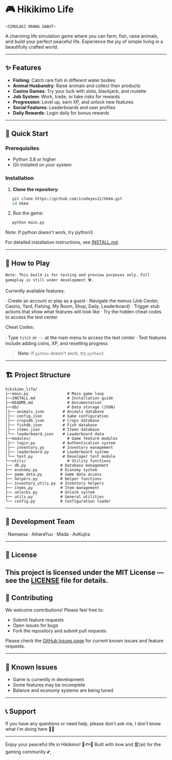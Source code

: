 # 🎮 Hikikimo Life
    ~SIMULASI ORANG GABUT~

A charming life simulation game where you can farm, fish, raise animals, and build your perfect peaceful life. Experience the joy of simple living in a beautifully crafted world.

---

## ✨ Features

- **Fishing**: Catch rare fish in different water bodies
- **Animal Husbandry**: Raise animals and collect their products
- **Casino Games**: Try your luck with slots, blackjack, and roulette
- **Job System**: Work, trade, or take risks for rewards
- **Progression**: Level up, earn XP, and unlock new features
- **Social Features**: Leaderboards and user profiles
- **Daily Rewards**: Login daily for bonus rewards

---

## 🚀 Quick Start

### Prerequisites
- Python 3.8 or higher
- Git installed on your system

### Installation

1. **Clone the repository**:
 
```bash
   git clone https://github.com/icedeyes12/hkkm.git
   cd hkkm
```

2. Run the game:

```bash
   python main.py
```

Note: If python doesn't work, try python3

For detailed installation instructions, see [INSTALL.md](INSTALL.md).

---

## 🎯 How to Play

`Note: This build is for testing and preview purposes only. Full gameplay is still under development 🛠️.`

Currently available features:

· Create an account or play as a guest
· Navigate the menus (Job Center, Casino, Yard, Fishing, My Room, Shop, Daily, Leaderboard)
· Trigger stub actions that show what features will look like
· Try the hidden cheat codes to access the test center

Cheat Codes:

· Type `titit` or `𓂸` at the main menu to access the test center
· Test features include adding coins, XP, and resetting progress
> **Note**: If `python` doesn't work, try `python3`


---

## 🏗️ Project Structure

```
hikikimo_life/
├──main.py                 # Main game loop
├──INSTALL.md              # Installation guide
├──README.md               # Documentation
├──db/                     # Data storage (JSON)
│├── animals.json        # Animals database
│├── config.json         # Game configuration
│├── cropsdb.json        # Crops database
│├── fishdb.json         # Fish database
│├── items.json          # Items database
│└── leaderboard.json    # Leaderboard data
├──modules/                # Game feature modules
│├── login.py            # Authentication system
│├── inventory.py        # Inventory management
│├── leaderboard.py      # Leaderboard system
│└── test.py             # Developer test module
└──utils/                  # Utility functions
├── db.py               # Database management
├── economy.py          # Economy system
├── game_data.py        # Game data access
├── helpers.py          # Helper functions
├── inventory_utils.py  # Inventory helpers
├── items.py            # Item management
├── unlocks.py          # Unlock system
├── utils.py            # General utilities
└── config.py           # Configuration loader

```

---

## 👥 Development Team


· Namaesa
· AiharaYuu
· Mada
· AoKujira

---
## 📝 License

This project is licensed under the **MIT License** — see the [LICENSE](LICENSE) file for details.
---

## 🤝 Contributing

We welcome contributions! Please feel free to:
- Submit feature requests
- Open issues for bugs
- Fork the repository and submit pull requests

Please check the [GitHub Issues page](https://github.com/icedeyes12/hkkm/issues) for current known issues and feature requests.

---

## 🐛 Known Issues

- Game is currently in development
- Some features may be incomplete
- Balance and economy systems are being tuned


---

## 📞 Support

If you have any questions or need help, please don't ask me, I don't know what I'm doing here 🤷‍♂️

---

Enjoy your peaceful life in Hikikimo! 🌿🐟🌻
Built with love and 愛(ai) for the gaming community 💕,

